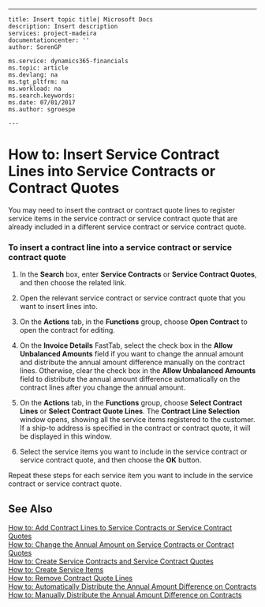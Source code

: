 ---
    title: Insert topic title| Microsoft Docs
    description: Insert description
    services: project-madeira
    documentationcenter: ''
    author: SorenGP

    ms.service: dynamics365-financials
    ms.topic: article
    ms.devlang: na
    ms.tgt_pltfrm: na
    ms.workload: na
    ms.search.keywords:
    ms.date: 07/01/2017
    ms.author: sgroespe

    ---
# How to: Insert Service Contract Lines into Service Contracts or Contract Quotes
You may need to insert the contract or contract quote lines to register service items in the service contract or service contract quote that are already included in a different service contract or service contract quote.  
  
### To insert a contract line into a service contract or service contract quote  
  
1.  In the **Search** box, enter **Service Contracts** or **Service Contract Quotes**, and then choose the related link.  
  
2.  Open the relevant service contract or service contract quote that you want to insert lines into.  
  
3.  On the **Actions** tab, in the **Functions** group, choose **Open Contract** to open the contract for editing.  
  
4.  On the **Invoice Details** FastTab, select the check box in the **Allow Unbalanced Amounts** field if you want to change the annual amount and distribute the annual amount difference manually on the contract lines. Otherwise, clear the check box in the **Allow Unbalanced Amounts** field to distribute the annual amount difference automatically on the contract lines after you change the annual amount.  
  
5.  On the **Actions** tab, in the **Functions** group, choose **Select Contract Lines** or **Select Contract Quote Lines**. The **Contract Line Selection** window opens, showing all the service items registered to the customer. If a ship-to address is specified in the contract or contract quote, it will be displayed in this window.  
  
6.  Select the service items you want to include in the service contract or service contract quote, and then choose the **OK** button.  
  
 Repeat these steps for each service item you want to include in the service contract or service contract quote.  
  
## See Also  
 [How to: Add Contract Lines to Service Contracts or Service Contract Quotes](../Service/how-to-add-contract-lines-to-service-contracts-or-service-contract-quotes.md)   
 [How to: Change the Annual Amount on Service Contracts or Contract Quotes](../Service/how-to-change-the-annual-amount-on-service-contracts-or-contract-quotes.md)   
 [How to: Create Service Contracts and Service Contract Quotes](../Service/how-to-create-service-contracts-and-service-contract-quotes.md)   
 [How to: Create Service Items](../Service/how-to-create-service-items.md)   
 [How to: Remove Contract Quote Lines](../Service/how-to-remove-contract-quote-lines.md)   
 [How to: Automatically Distribute the Annual Amount Difference on Contracts](../Service/how-to-automatically-distribute-the-annual-amount-difference-on-contracts.md)   
 [How to: Manually Distribute the Annual Amount Difference on Contracts](../Service/how-to-manually-distribute-the-annual-amount-difference-on-contracts.md)
